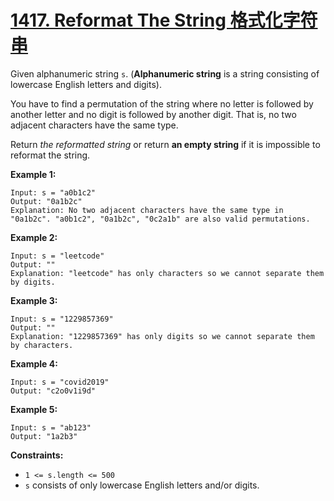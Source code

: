 # [1417. Reformat The String 格式化字符串](https://leetcode.com/problems/reformat-the-string/)

Given alphanumeric string `s`. (**Alphanumeric string** is a string consisting of lowercase English letters and digits).

You have to find a permutation of the string where no letter is followed by another letter and no digit is followed by another digit. That is, no two adjacent characters have the same type.

Return *the reformatted string* or return **an empty string** if it is impossible to reformat the string.

 

**Example 1:**

```
Input: s = "a0b1c2"
Output: "0a1b2c"
Explanation: No two adjacent characters have the same type in "0a1b2c". "a0b1c2", "0a1b2c", "0c2a1b" are also valid permutations.
```

**Example 2:**

```
Input: s = "leetcode"
Output: ""
Explanation: "leetcode" has only characters so we cannot separate them by digits.
```

**Example 3:**

```
Input: s = "1229857369"
Output: ""
Explanation: "1229857369" has only digits so we cannot separate them by characters.
```

**Example 4:**

```
Input: s = "covid2019"
Output: "c2o0v1i9d"
```

**Example 5:**

```
Input: s = "ab123"
Output: "1a2b3"
```

 

**Constraints:**

- `1 <= s.length <= 500`
- `s` consists of only lowercase English letters and/or digits.